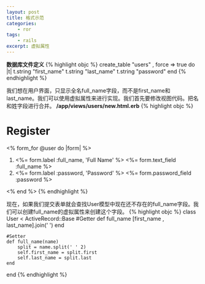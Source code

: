 ```yaml
---
layout: post
title: 格式示范
categories:
    - ror
tags:
    - rails
excerpt: 虚拟属性   
---
```

**数据库文件定义**
{% highlight objc %}
create_table "users" , force => true do |t|
	t.string "first_name"
	t.string "last_name"
	t.string "password"
end
{% endhighlight %}

我们想在用户界面，只显示全名full_name字段，而不是first_name和last_name。我们可以使用虚拟属性来进行实现。我们首先要修改视图代码。把名和姓字段进行合并。
**/app/views/users/new.html.erb**
{% highlight objc %}
<h1>Register</h1>      
<% form_for @user do |form| %>      
<ol class="formList">      
  <li>      
    <%= form.label :full_name, 'Full Name' %>      
    <%= form.text_field :full_name %>      
  </li>      
  <li>      
    <%= form.label :password, 'Password' %>      
    <%= form.password_field :password %>      
  </li>      
</ol>      
<% end %> 
{% endhighlight %}

现在，如果我们提交表单就会查找User模型中现在还不存在的full_name字段。我们可以创建full_name的虚拟属性来创建这个字段。
{% highlight objc %}
class User < ActiveRecord::Base
	#Getter
	def full_name
		[first_name , last_name].join(' ')
	end

	#Setter
	def full_name(name)
		split = name.split(' ' 2)
		self.first_name = split.first
		self.last_name = split.last
	end
end 
{% endhighlight %}

